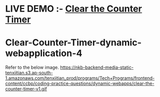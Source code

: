 # LIVE DEMO :- <a href="https://cleartimer1.ccbp.tech/">Clear the Counter Timer</a>
# Clear-Counter-Timer-dynamic-webapplication-4

Refer to the below image.
https://nkb-backend-media-static-tenxiitian.s3.ap-south-1.amazonaws.com/tenxiitian_prod/programs/Tech+Programs/frontend-content/ccbp/coding-practice-questions/dynamic-webapps/clear-the-counter-timer-v1.gif
